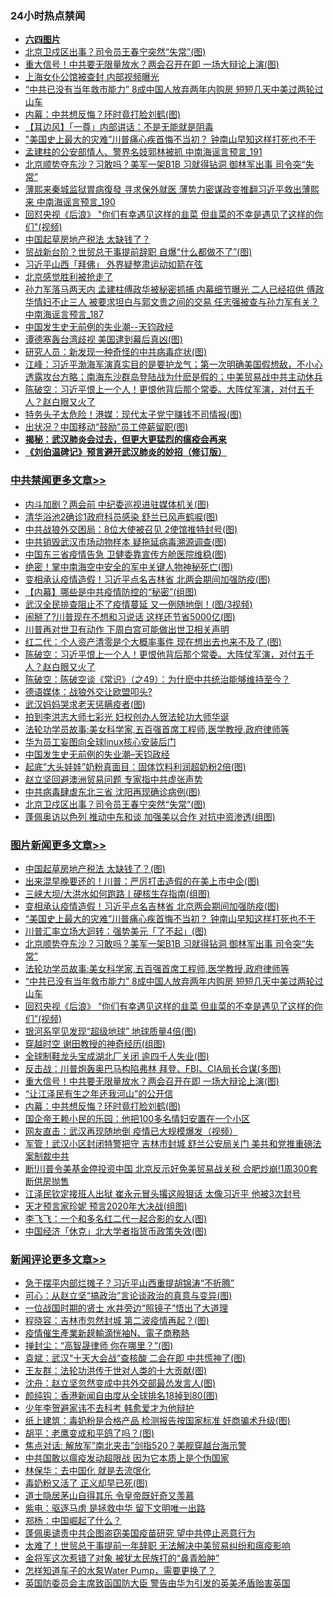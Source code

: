 <div class="catlist">
<h3>24小时热点禁闻</h3>
<ul>
<li><b><a href="64photo" target="_blank">六四图片</a></b></li>
<li><a href="https://github.com/fqnews/bnews/blob/master/cbnews/20200514/1328476.md">北京卫戍区出事？司令员王春宁突然“失常”(图)</a></li>
<li><a href="https://github.com/fqnews/bnews/blob/master/topimagenews/20200514/1328388.md">重大信号！中共要无限量放水？两会召开在即 一场大辩论上演(图)</a></li>
<li><a href="https://github.com/fqnews/bnews/blob/master/comments/20200514/1328438.md">上海女仆公馆被查封 内部视频曝光</a></li>
<li><a href="https://github.com/fqnews/bnews/blob/master/topimagenews/20200514/1328502.md">“中共已没有当年救市能力” 8成中国人放弃两年内购房 短短几天中美过两轮过山车</a></li>
<li><a href="https://github.com/fqnews/bnews/blob/master/topimagenews/20200514/1328296.md">内幕：中共想反悔？环时竟打脸刘鹤(图)</a></li>
<li><a href="https://github.com/fqnews/bnews/blob/master/headline/20200514/1328554.md">【耳边风】「一尊」内部讲话：不是无能就是阴毒</a></li>
<li><a href="https://github.com/fqnews/bnews/blob/master/topimagenews/20200514/1328663.md">"美国史上最大的灾难”川普痛心疾首悔不当初？ 钟南山早知这样打死也不干</a></li>
<li><a href="https://github.com/fqnews/bnews/blob/master/comments/20200514/1328448.md">孟建柱的公安部情人、警界名妓郭林被抓 中南海谣言预言_191</a></li>
<li><a href="https://github.com/fqnews/bnews/blob/master/topimagenews/20200514/1328591.md">北京顺势夺东沙？习敢吗？美军一架B1B 习就得钻洞 御林军出事 司令突“失常”</a></li>
<li><a href="https://github.com/fqnews/bnews/blob/master/comments/20200514/1328446.md">薄熙来秦城监狱胃病復發 寻求保外就医 薄势力密谋政变推翻习近平救出薄熙来 中南海谣言预言_190</a></li>
<li><a href="https://github.com/fqnews/bnews/blob/master/topimagenews/20200514/1328469.md">回怼央视《后浪》 "你们有幸遇见这样的韭菜 但韭菜的不幸是遇见了这样的你们"(视频)</a></li>
<li><a href="https://github.com/fqnews/bnews/blob/master/headline/20200515/1328735.md">中国起草房地产税法  太缺钱了？</a></li>
<li><a href="https://github.com/fqnews/bnews/blob/master/cnnews/20200515/1328695.md">贸战新台阶？世贸总干事提前辞职 自爆“什么都做不了”(图)</a></li>
<li><a href="https://github.com/fqnews/bnews/blob/master/headline/20200514/1328529.md">习近平山西「拜佛」   外界疑整肃运动如箭在弦</a></li>
<li><a href="https://github.com/fqnews/bnews/blob/master/baitai/20200514/1328539.md">北京感觉胜利被抢走了</a></li>
<li><a href="https://github.com/fqnews/bnews/blob/master/comments/20200514/1328435.md">孙力军落马两天内 孟建柱傅政华被秘密抓捕 内幕细节曝光 二人已经招供 傅政华情妇不止三人 被要求坦白与郭文贵之间的交易 任志强被查与孙力军有关？中南海谣言预言_187</a></li>
<li><a href="https://github.com/fqnews/bnews/blob/master/cbnews/20200514/1328551.md">中国发生史无前例的失业潮--天钧政经</a></li>
<li><a href="https://github.com/fqnews/bnews/blob/master/cbnews/20200514/1328359.md">谭德塞轰台湾歧视 美国逮到幕后真凶(图)</a></li>
<li><a href="https://github.com/fqnews/bnews/blob/master/cnnews/20200514/1328528.md">研究人员：新发现一种奇怪的中共病毒症状(图)</a></li>
<li><a href="https://github.com/fqnews/bnews/blob/master/cbnews/20200514/1328366.md">江峰：习近平渤海军演真实目的是要护龙气；第一次明确美国假想敌，不小心透露攻台方略；南海东沙群岛登陆战为什麽是假的；中美贸易战中共主动休兵</a></li>
<li><a href="https://github.com/fqnews/bnews/blob/master/cbnews/20200515/1328758.md">陈破空：习近平恨上一个人！更恨他背后那个常委。大阵仗军演，对付五千人？赵白眼又火了 </a></li>
<li><a href="https://github.com/fqnews/bnews/blob/master/cbnews/20200514/1328402.md">特务头子太危险！港媒：现代太子党宁赚钱不司情报(图)</a></li>
<li><a href="https://github.com/fqnews/bnews/blob/master/cbnews/20200514/1328329.md">出状况？中国移动“鼓励”员工停薪留职(图)</a></li>
<li><b><a href="https://github.com/fqnews/bnews/blob/master/comments/20200211/1275071.md" target="_blank">揭秘：武汉肺炎会过去，但更大更猛烈的瘟疫会再来</a></b></li>
<li><b><a href="https://github.com/fqnews/bnews/blob/master/comments/20200207/1272816.md" target="_blank">《刘伯温碑记》预言避开武汉肺炎的妙招（修订版）</a></b></li>
</ul>
</div>

<div class="catlist">
<h3><a href="https://github.com/fqnews/bnews/blob/master/cbnews/" target="_blank">中共禁闻</a><span><a href="https://github.com/fqnews/bnews/blob/master/cbnews/" target="_blank" rel="nofollow">更多文章>></a></span></h3>
<ul>
<li><a href="https://github.com/fqnews/bnews/blob/master/cbnews/20200515/1328951.md" target="_blank">内斗加剧？两会前 中纪委巡视进驻媒体机关(图)</a></li>
<li><a href="https://github.com/fqnews/bnews/blob/master/cbnews/20200515/1328950.md" target="_blank">清华浴池2确诊1政府科员感染 舒兰已风声鹤唳(图)</a></li>
<li><a href="https://github.com/fqnews/bnews/blob/master/cbnews/20200515/1328931.md" target="_blank">中共战狼外交困局：8位大使被召见 2使馆推特封号(图)</a></li>
<li><a href="https://github.com/fqnews/bnews/blob/master/cbnews/20200515/1328930.md" target="_blank">中共销毁武汉市场动物样本 疑拖延病毒溯源调查(图)</a></li>
<li><a href="https://github.com/fqnews/bnews/blob/master/cbnews/20200515/1328907.md" target="_blank">中国东三省疫情告急 卫健委靠宣传方舱医院维稳(图)</a></li>
<li><a href="https://github.com/fqnews/bnews/blob/master/cbnews/20200515/1328890.md" target="_blank">绝密！掌中南海空中安全的军中关键人物神秘死亡(图)</a></li>
<li><a href="https://github.com/fqnews/bnews/blob/master/cbnews/20200515/1328889.md" target="_blank">变相承认疫情造假！习近平点名吉林省 北两会期间加强防疫(图)</a></li>
<li><a href="https://github.com/fqnews/bnews/blob/master/cbnews/20200515/1328888.md" target="_blank">【内幕】哪些是中共疫情防控的“秘密”(组图)</a></li>
<li><a href="https://github.com/fqnews/bnews/blob/master/cbnews/20200515/1328887.md" target="_blank">武汉全民排查阻止不了疫情蔓延 又一例随地倒！(图/3视频)</a></li>
<li><a href="https://github.com/fqnews/bnews/blob/master/cbnews/20200515/1328850.md" target="_blank">闹掰了?川普现在不想和习说话 这样还节省5000亿(图)</a></li>
<li><a href="https://github.com/fqnews/bnews/blob/master/cbnews/20200515/1328849.md" target="_blank">川普再对世卫有动作 下周白宫可能做出世卫相关声明</a></li>
<li><a href="https://github.com/fqnews/bnews/blob/master/cbnews/20200515/1328848.md" target="_blank">红二代：个人资产清零是个大概率事件 现在想出去也来不及了 (图)</a></li>
<li><a href="https://github.com/fqnews/bnews/blob/master/cbnews/20200515/1328758.md" target="_blank">陈破空：习近平恨上一个人！更恨他背后那个常委。大阵仗军演，对付五千人？赵白眼又火了</a></li>
<li><a href="https://github.com/fqnews/bnews/blob/master/cbnews/20200515/1328665.md" target="_blank">陈破空：陈破空谈《常识》（之49）：为什麽中共统治能够维持至今？</a></li>
<li><a href="https://github.com/fqnews/bnews/blob/master/cbnews/20200514/1328614.md" target="_blank">德语媒体：战狼外交让欧盟叩头?</a></li>
<li><a href="https://github.com/fqnews/bnews/blob/master/cbnews/20200514/1328602.md" target="_blank">武汉妈妈哭求老天惩瞒疫者(图)</a></li>
<li><a href="https://github.com/fqnews/bnews/blob/master/comments/20200514/1328375.md" target="_blank">拍到李洪志大师七彩光 妇权创办人贺法轮功大师华诞</a></li>
<li><a href="https://github.com/fqnews/bnews/blob/master/comments/20200514/1328547.md" target="_blank">法轮功学员故事:美女科学家,五百强首席工程师,医学教授,政府律师等</a></li>
<li><a href="https://github.com/fqnews/bnews/blob/master/cbnews/20200514/1311665.md" target="_blank">华为员工妄图向全球linux核心安装后门</a></li>
<li><a href="https://github.com/fqnews/bnews/blob/master/cbnews/20200514/1328551.md" target="_blank">中国发生史无前例的失业潮&#8211;天钧政经</a></li>
<li><a href="https://github.com/fqnews/bnews/blob/master/cbnews/20200514/1328525.md" target="_blank">起底&#8221;大头娃娃&#8221;奶粉真面目：固体饮料利润超奶粉2倍(图)</a></li>
<li><a href="https://github.com/fqnews/bnews/blob/master/cbnews/20200514/1328515.md" target="_blank">赵立坚回避澳洲贸易问题 专家指中共虚张声势</a></li>
<li><a href="https://github.com/fqnews/bnews/blob/master/cbnews/20200514/1328514.md" target="_blank">中共病毒肆虐东北三省 沈阳再现确诊病例(图)</a></li>
<li><a href="https://github.com/fqnews/bnews/blob/master/cbnews/20200514/1328476.md" target="_blank">北京卫戍区出事？司令员王春宁突然“失常”(图)</a></li>
<li><a href="https://github.com/fqnews/bnews/blob/master/cbnews/20200514/1328458.md" target="_blank">蓬佩奥访以色列 推动中东和谈 加强美以合作 对抗中资渗透(组图)</a></li>

</ul>
</div>
<div class="catlist">
<h3><a href="https://github.com/fqnews/bnews/blob/master/topimagenews/" target="_blank">图片新闻</a><span><a href="https://github.com/fqnews/bnews/blob/master/topimagenews/" target="_blank" rel="nofollow">更多文章>></a></span></h3>
<ul>
<li><a href="https://github.com/fqnews/bnews/blob/master/topimagenews/20200515/1328920.md" target="_blank">中国起草房地产税法 太缺钱了？(图)</a></li>
<li><a href="https://github.com/fqnews/bnews/blob/master/topimagenews/20200515/1328906.md" target="_blank">出来混早晚要还的！川普：严厉打击造假的在美上市中企(图)</a></li>
<li><a href="https://github.com/fqnews/bnews/blob/master/topimagenews/20200515/1328905.md" target="_blank">三峡大坝/大洪水如何跑路丨硬核生存指南(组图)</a></li>
<li><a href="https://github.com/fqnews/bnews/blob/master/topimagenews/20200515/1328904.md" target="_blank">变相承认疫情造假！习近平点名吉林省 北京两会期间加强防疫(图)</a></li>
<li><a href="https://github.com/fqnews/bnews/blob/master/topimagenews/20200514/1328663.md" target="_blank">&#8220;美国史上最大的灾难”川普痛心疾首悔不当初？ 钟南山早知这样打死也不干</a></li>
<li><a href="https://github.com/fqnews/bnews/blob/master/topimagenews/20200514/1328643.md" target="_blank">川普汇率立场大迴转：强势美元「了不起」(图)</a></li>
<li><a href="https://github.com/fqnews/bnews/blob/master/topimagenews/20200514/1328591.md" target="_blank">北京顺势夺东沙？习敢吗？美军一架B1B 习就得钻洞 御林军出事 司令突“失常”</a></li>
<li><a href="https://github.com/fqnews/bnews/blob/master/comments/20200514/1328547.md" target="_blank">法轮功学员故事:美女科学家,五百强首席工程师,医学教授,政府律师等</a></li>
<li><a href="https://github.com/fqnews/bnews/blob/master/topimagenews/20200514/1328502.md" target="_blank">“中共已没有当年救市能力” 8成中国人放弃两年内购房 短短几天中美过两轮过山车</a></li>
<li><a href="https://github.com/fqnews/bnews/blob/master/topimagenews/20200514/1328469.md" target="_blank">回怼央视《后浪》 &#8220;你们有幸遇见这样的韭菜 但韭菜的不幸是遇见了这样的你们&#8221;(视频)</a></li>
<li><a href="https://github.com/fqnews/bnews/blob/master/topimagenews/20200514/1328468.md" target="_blank">银河系罕见发现“超级地球” 地球质量4倍(图)</a></li>
<li><a href="https://github.com/fqnews/bnews/blob/master/topimagenews/20200514/1328456.md" target="_blank">穿越时空 谢田教授的神奇经历(组图)</a></li>
<li><a href="https://github.com/fqnews/bnews/blob/master/topimagenews/20200514/1328454.md" target="_blank">全球制鞋龙头宝成湖北厂关闭 逾四千人失业(图)</a></li>
<li><a href="https://github.com/fqnews/bnews/blob/master/topimagenews/20200514/1328401.md" target="_blank">反击战：川普炮轰奥巴马构陷弗林 拜登、FBI、CIA局长合谋(多图)</a></li>
<li><a href="https://github.com/fqnews/bnews/blob/master/topimagenews/20200514/1328388.md" target="_blank">重大信号！中共要无限量放水？两会召开在即 一场大辩论上演(图)</a></li>
<li><a href="https://github.com/fqnews/bnews/blob/master/topimagenews/20200514/1328343.md" target="_blank">“让江泽民有生之年还我河山”的公开信</a></li>
<li><a href="https://github.com/fqnews/bnews/blob/master/topimagenews/20200514/1328296.md" target="_blank">内幕：中共想反悔？环时竟打脸刘鹤(图)</a></li>
<li><a href="https://github.com/fqnews/bnews/blob/master/topimagenews/20200514/1328293.md" target="_blank">国企帝王赖小民的乐园：他把100多名情妇安置在一个小区</a></li>
<li><a href="https://github.com/fqnews/bnews/blob/master/topimagenews/20200514/1328137.md" target="_blank">网友直击：武汉再现随地倒 疫情已大规模爆发（视频）</a></li>
<li><a href="https://github.com/fqnews/bnews/blob/master/topimagenews/20200513/1327979.md" target="_blank">军管！武汉小区封闭特警把守 吉林市封城 舒兰公安局关门 美共和党推重磅法案制裁中共</a></li>
<li><a href="https://github.com/fqnews/bnews/blob/master/topimagenews/20200513/1327913.md" target="_blank">断!川普令美基金停投资中国 北京反示好免美贸易战关税 合肥炒崩!1周300套断供房抛售</a></li>
<li><a href="https://github.com/fqnews/bnews/blob/master/topimagenews/20200513/1327898.md" target="_blank">江泽民钦定接班人出狱 崔永元冒头撂这般狠话 太像习近平 他被3次封号</a></li>
<li><a href="https://github.com/fqnews/bnews/blob/master/topimagenews/20200513/1327828.md" target="_blank">天才预言家珍妮 预言2020年大决战(组图)</a></li>
<li><a href="https://github.com/fqnews/bnews/blob/master/topimagenews/20200513/1327800.md" target="_blank">李飞飞：一个和多名红二代一起合影的女人(图)</a></li>
<li><a href="https://github.com/fqnews/bnews/blob/master/topimagenews/20200513/1327799.md" target="_blank">中国经济「休克」北大学者指货币政策失效(图)</a></li>

</ul>
</div>
<div class="catlist">
<h3><a href="https://github.com/fqnews/bnews/blob/master/comments/" target="_blank">新闻评论</a><span><a href="https://github.com/fqnews/bnews/blob/master/comments/" target="_blank" rel="nofollow">更多文章>></a></span></h3>
<ul>
<li><a href="https://github.com/fqnews/bnews/blob/master/comments/20200515/1328938.md" target="_blank">急于摆平内部烂摊子？习近平山西重提胡锦涛“不折腾”</a></li>
<li><a href="https://github.com/fqnews/bnews/blob/master/comments/20200515/1328933.md" target="_blank">可心：从赵立坚“搞政治”言论谈政治的真意与变异(图)</a></li>
<li><a href="https://github.com/fqnews/bnews/blob/master/comments/20200515/1328916.md" target="_blank">一位战国时期的贤士  水井旁边“照镜子”悟出了大道理</a></li>
<li><a href="https://github.com/fqnews/bnews/blob/master/comments/20200515/1328910.md" target="_blank">程晓容：吉林市忽然封城 第二波疫情再起？(图)</a></li>
<li><a href="https://github.com/fqnews/bnews/blob/master/comments/20200515/1328903.md" target="_blank">疫情催生產業新趧輸滴恍袖N、電子商務熱</a></li>
<li><a href="https://github.com/fqnews/bnews/blob/master/comments/20200515/1328896.md" target="_blank">掸封尘：“高智晟律师 你在哪里？”(图)</a></li>
<li><a href="https://github.com/fqnews/bnews/blob/master/comments/20200515/1328895.md" target="_blank">袁斌：武汉“十天大会战”查核酸 二会在即 中共慌神了(图)</a></li>
<li><a href="https://github.com/fqnews/bnews/blob/master/comments/20200515/1328894.md" target="_blank">王友群：法轮功洪传于世对人类的十大贡献(图)</a></li>
<li><a href="https://github.com/fqnews/bnews/blob/master/comments/20200515/1328893.md" target="_blank">沈舟：赵立坚忽然变成中共外交部最怂发言人(图)</a></li>
<li><a href="https://github.com/fqnews/bnews/blob/master/comments/20200515/1328892.md" target="_blank">颜纯钩：香港新闻自由度从全球排名18掉到80(图)</a></li>
<li><a href="https://github.com/fqnews/bnews/blob/master/comments/20200515/1328856.md" target="_blank">少年李贺避家讳不去科考 韩愈爱才为他辩护</a></li>
<li><a href="https://github.com/fqnews/bnews/blob/master/comments/20200515/1328852.md" target="_blank">纸上建筑：毒奶粉是合格产品 检测报告按国家标准 奸商骗术升级(图)</a></li>
<li><a href="https://github.com/fqnews/bnews/blob/master/comments/20200515/1328851.md" target="_blank">胡平：老鹰变成和平鸽了吗？(图)</a></li>
<li><a href="https://github.com/fqnews/bnews/blob/master/comments/20200515/1328841.md" target="_blank">焦点对话: 解放军”南北夹击”剑指520？美舰穿越台海示警</a></li>
<li><a href="https://github.com/fqnews/bnews/blob/master/comments/20200515/1328838.md" target="_blank">中共国敢以瘟疫发动超限战 因为它本质上是个伪国家</a></li>
<li><a href="https://github.com/fqnews/bnews/blob/master/comments/20200515/1328837.md" target="_blank">林保华：去中国化 就是去流氓化</a></li>
<li><a href="https://github.com/fqnews/bnews/blob/master/comments/20200515/1328831.md" target="_blank">毒奶粉又活了 正义却早已死(图)</a></li>
<li><a href="https://github.com/fqnews/bnews/blob/master/comments/20200515/1328828.md" target="_blank">道士隐居茅山自得其乐 令皇帝既好奇又羡慕</a></li>
<li><a href="https://github.com/fqnews/bnews/blob/master/comments/20200515/1328824.md" target="_blank">紫电：驱逐马虏 是拯救中华 留下文明唯一出路</a></li>
<li><a href="https://github.com/fqnews/bnews/blob/master/comments/20200515/1328814.md" target="_blank">郑杨：中国崛起了什么？</a></li>
<li><a href="https://github.com/fqnews/bnews/blob/master/comments/20200515/1328811.md" target="_blank">蓬佩奥谴责中共企图盗窃美国疫苗研究  望中共停止恶意行为</a></li>
<li><a href="https://github.com/fqnews/bnews/blob/master/comments/20200515/1328810.md" target="_blank">太难了！世贸总干事提前一年辞职 无法解决中美贸易纠纷和瘟疫影响</a></li>
<li><a href="https://github.com/fqnews/bnews/blob/master/comments/20200515/1328809.md" target="_blank">金将军这次惹错了对象 被犹太民族打的“鼻青脸肿”</a></li>
<li><a href="https://github.com/fqnews/bnews/blob/master/comments/20200515/1328808.md" target="_blank">怎样知道车子的水泵Water Pump，需要更换了？</a></li>
<li><a href="https://github.com/fqnews/bnews/blob/master/comments/20200515/1328801.md" target="_blank">英国防委员会主席致函国防大臣 警告由华为引发的英美矛盾贻害英国</a></li>

</ul>
</div>